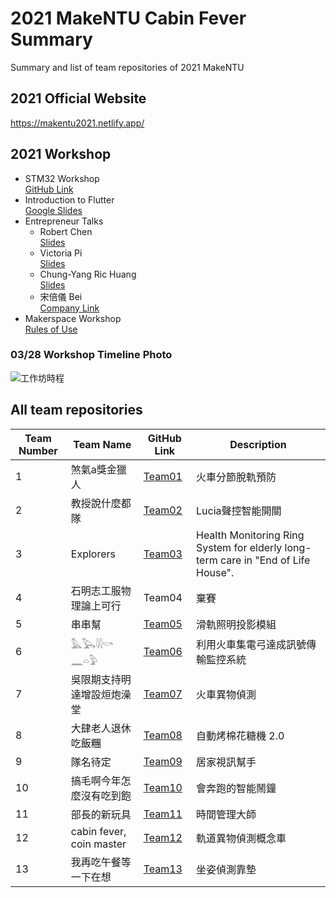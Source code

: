 # 2021 MakeNTU Cabin Fever Summary
Summary and list of team repositories of 2021 MakeNTU

## 2021 Official Website
https://makentu2021.netlify.app/

## 2021 Workshop
- STM32 Workshop \
[GitHub Link](https://github.com/MakeNTU/2021_STM32_Workshop)
- Introduction to Flutter \
[Google Slides](https://docs.google.com/presentation/d/18k3WHwgKrugz34gOXewpVJMahbC2xO5KJxq4WnWlESc/edit?usp=sharing)
- Entrepreneur Talks
  - Robert Chen \
[Slides](https://drive.google.com/file/d/1XTqvKI4DliXbWbNLD40ZQJg-KaRaHfaC/view?usp=sharing)
  - Victoria Pi \
[Slides](https://drive.google.com/file/d/1eQ9WD3Wm9N-KYSQnolph2f4Qw3ur3nFn/view?usp=sharing)
  - Chung-Yang Ric Huang \
[Slides](https://drive.google.com/file/d/136mD6kqb8MTFKWM6qyUgzIvHKYYe-vp4/view?usp=sharing)
  - 宋倍儀 Bei \
[Company Link](https://www.gogohome.tw/?c=about)
- Makerspace Workshop \
[Rules of Use](https://docs.google.com/presentation/d/1-K-RhpNuykxBRO4_fRCNfvDVXXI1ncMXIvN31cDFkZs/edit?usp=sharing)

### 03/28 Workshop Timeline Photo
![工作坊時程](https://user-images.githubusercontent.com/37112053/112756124-3fdc1400-9016-11eb-9a4d-b97971d2505d.png)

<!--Workshop Photos-->
<!--Making/Demo/Award Photos-->

<!--Winning Teams Photos-->
<!--Organizer Awards-->
<!--Enterprize Awards-->

## All team repositories
| Team Number | Team Name | GitHub Link | Description |
| -------- | -------- | -------- | -------- |
| 1 | 煞氣a獎金獵人 | [Team01](https://github.com/MakeNTU/2021_team01_) | 火車分節脫軌預防 |
| 2 | 教授說什麼都隊 | [Team02](https://github.com/MakeNTU/2021_team02_) | Lucia聲控智能開關 |
| 3 | Explorers | [Team03](https://github.com/MakeNTU/2021_team03_) | Health Monitoring Ring System for elderly long-term care in "End of Life House". |
| 4 | 石明志工服物理論上可行 | Team04 | 棄賽 |
| 5 | 串串幫 | [Team05](https://github.com/MakeNTU/2021_team05_) | 滑軌照明投影模組 |
| 6 | 𓅓𓅂𓇌𓎡	𓈖𓏏𓅱 | [Team06](https://github.com/MakeNTU/2021_team06_) | 利用火車集電弓達成訊號傳輸監控系統 |
| 7 | 吳限期支持明達增設烜炮澡堂 | [Team07](https://github.com/MakeNTU/2021_team07_) | 火車異物偵測 |
| 8 | 大肆老人退休吃飯糰 | [Team08](https://github.com/MakeNTU/2021_team08_) | 自動烤棉花糖機 2.0 |
| 9 | 隊名待定 | [Team09](https://github.com/MakeNTU/2021_team09_) | 居家視訊幫手 |
| 10 | 搞毛啊今年怎麼沒有吃到飽 | [Team10](https://github.com/MakeNTU/2021_team10_) | 會奔跑的智能鬧鐘 |
| 11 | 部長的新玩具 | [Team11](https://github.com/MakeNTU/2021_team11_) | 時間管理大師 |
| 12 | cabin fever, coin master | [Team12](https://github.com/MakeNTU/2021_team12_) | 軌道異物偵測概念車 |
| 13 | 我再吃午餐等一下在想 | [Team13](https://github.com/MakeNTU/2021_team13_) | 坐姿偵測靠墊 |

